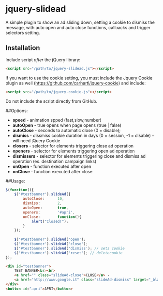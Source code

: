 jquery-slidead
==============

A simple plugin to show an ad sliding down, setting a cookie to dismiss the message, with auto open and auto close functions, callbacks and trigger selectors setting.

## Installation

Include script *after* the jQuery library:
```html
<script src="/path/to/jquery-slidead.js"></script>
```
If you want to use the cookie setting, you must include the Jquery Cookie plugin as well (https://github.com/carhartl/jquery-cookie) and include:
```html
<script src="/path/to/jquery.cookie.js"></script>
```
Do not include the script directly from GitHub.

##Options:

* **speed** - animation spped (fast,slow,number)
* **autoOpen** - true opens when page opens (true | false)
* **autoClose** - seconds to automatic close (0 = disable);
* **dismiss** - dissmiss cookie duration in days (0 = session, -1 = disable) - will need jQuery Cookie
* **closers** - selector for elements triggering close ad operation
* **openers** - selector for elements triggering open ad operation
* **dismissers** - selector for elements triggering close and dismiss ad operation (es. destination campaign links)
* **onOpen** - function executed after open
* **onClose** - function executed after close

##Usage:
```javascript
$(function(){
	$('#testbanner').slideAd({
		autoClose:		10,
		dismiss:		2,
		autoOpen:		true,
		openers:		'#apri',
		onClose:		function(){
			alert("Closed!");
		}
	});
	
	$('#testbanner').slideAd('open');
	$('#testbanner').slideAd('close');
	$('#testbanner').slideAd('dismiss'); // sets cookie
	$('#testbanner').slideAd('reset'); // deletecookie
});
```
```html
<div id="testbanner">
	TEST BANNER<br><br>
	<a href="" class="slideAd-close">CLOSE</a> -
	<a href="http://www.google.it" class="slideAd-dismiss" target="_blank">DONE</a>
</div>
<button id="apri">APRI</button>
```
